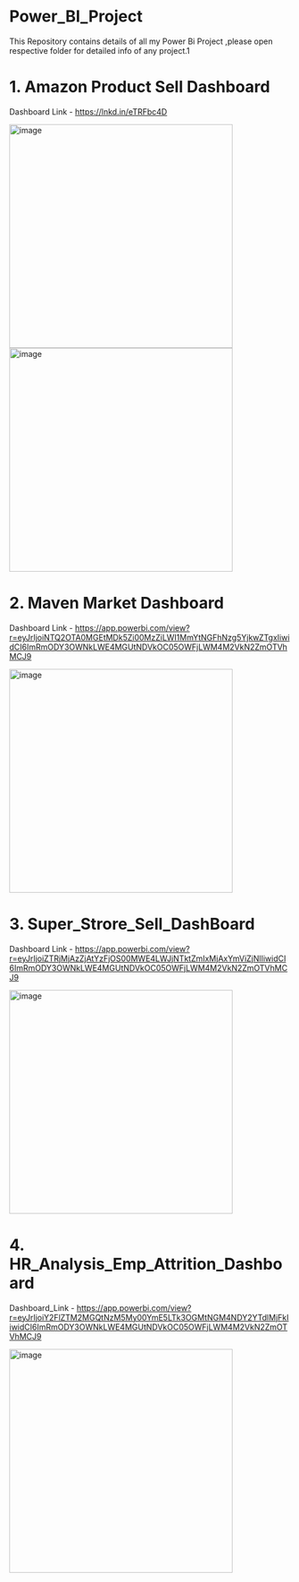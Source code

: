 # Power_BI_Project

This Repository contains details of all my Power Bi Project ,please open respective folder for detailed info of any project.1

# 1. Amazon Product Sell Dashboard # 
Dashboard Link - https://lnkd.in/eTRFbc4D

<img width="400" alt="image" src="https://github.com/jyoti-1233/Power_BI_Projects/assets/131963970/db0ba3a6-2b97-49b0-8e1e-af5934213eca"> <img width="400" alt="image" src="https://github.com/jyoti-1233/Power_BI_Projects/assets/131963970/5323ab84-b09a-4c50-99bf-14f070e7f590">


# 2. Maven Market Dashboard # 
Dashboard Link - https://app.powerbi.com/view?r=eyJrIjoiNTQ2OTA0MGEtMDk5Zi00MzZiLWI1MmYtNGFhNzg5YjkwZTgxIiwidCI6ImRmODY3OWNkLWE4MGUtNDVkOC05OWFjLWM4M2VkN2ZmOTVhMCJ9

<img width="400" alt="image" src="https://github.com/jyoti-1233/Power_BI_Projects/assets/131963970/8a56238e-c84d-44a5-aa35-3f08cc8fd77c">

# 3. Super_Strore_Sell_DashBoard # 
Dashboard Link - https://app.powerbi.com/view?r=eyJrIjoiZTRjMjAzZjAtYzFjOS00MWE4LWJjNTktZmIxMjAxYmViZjNlIiwidCI6ImRmODY3OWNkLWE4MGUtNDVkOC05OWFjLWM4M2VkN2ZmOTVhMCJ9

<img width="400" alt="image" src="https://github.com/jyoti-1233/Power_BI_Projects/assets/131963970/cdf76dae-efa0-4d4c-b8d9-16f6a5453602">

# 4. HR_Analysis_Emp_Attrition_Dashboard # 

Dashboard_Link - https://app.powerbi.com/view?r=eyJrIjoiY2FlZTM2MGQtNzM5My00YmE5LTk3OGMtNGM4NDY2YTdlMjFkIiwidCI6ImRmODY3OWNkLWE4MGUtNDVkOC05OWFjLWM4M2VkN2ZmOTVhMCJ9

<img width="400" alt="image" src="https://github.com/jyoti-1233/Power_BI_Projects/assets/131963970/fa78bee6-77e7-4621-bd86-2c88fd3cecca">

